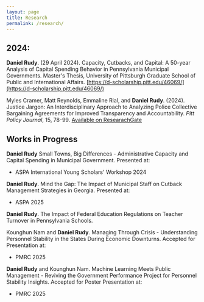 ```yaml
---
layout: page
title: Research
permalink: /research/
---
```



## 2024:
**Daniel Rudy**. (29 April 2024). Capacity, Cutbacks, and Capital: A 50-year Analysis of Capital Spending Behavior in Pennsylvania Municipal Governments. Master's Thesis, University of Pittsburgh Graduate School of Public and International Affairs. [https://d-scholarship.pitt.edu/46069/](https://d-scholarship.pitt.edu/46069/)

Myles Cramer, Matt Reynolds, Emmaline Rial, and **Daniel Rudy**. (2024). Justice Jargon: An Interdisciplinary Approach to Analyzing Police Collective Bargaining Agreements for Improved Transparency and Accountability. *Pitt Policy Journal*, 15, 78-99. [Available on ResearachGate](http://www.researchgate.net/publication/380397722_Justice_Jargon_An_Interdisciplinary_Approach_to_Analyzing_Police_Collective_Bargaining_Agreements_for_Improved_Transparency_and_Accountability?_tp=eyJjb250ZXh0Ijp7ImZpcnN0UGFnZSI6ImxvZ2luIiwicGFnZSI6InNlYXJjaCIsInBvc2l0aW9uIjoicGFnZUhlYWRlciJ9fQ)

## Works in Progress

**Daniel Rudy** Small Towns, Big Differences - Administrative Capacity and Capital Spending in Municipal Government.
Presented at:
- ASPA International Young Scholars' Workshop 2024

**Daniel Rudy**. Mind the Gap: The Impact of Municipal Staff on Cutback Management Strategies in Georgia. 
Presented at:
- ASPA 2025

**Daniel Rudy**. The Impact of Federal Education Regulations on Teacher Turnover in Pennsylvania Schools.

Kounghun Nam and **Daniel Rudy**. Managing Through Crisis - Understanding Personnel Stability in the States During Economic Downturns.
Accepted for Presentation at:
- PMRC 2025

**Daniel Rudy** and Kounghun Nam. Machine Learning Meets Public Management - Reviving the Government Performance Project for Personnel Stability Insights.
Accepted for Poster Presentation at:
- PMRC 2025